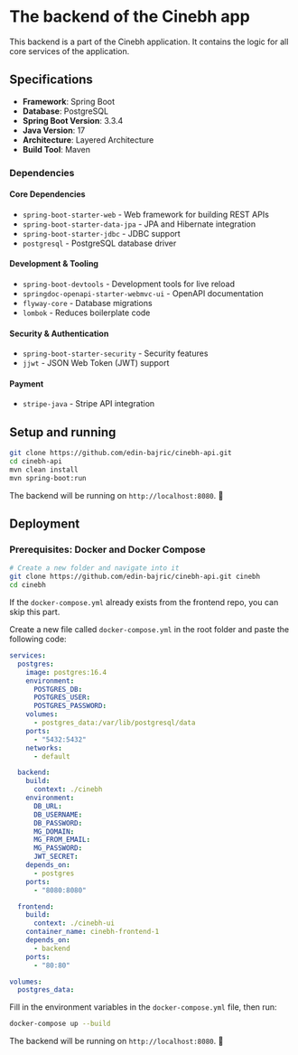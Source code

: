 # The backend of the Cinebh app

This backend is a part of the Cinebh application. It contains the logic for all core services of the application.

## Specifications
- **Framework**: Spring Boot
- **Database**: PostgreSQL
- **Spring Boot Version**: 3.3.4
- **Java Version**: 17
- **Architecture**: Layered Architecture
- **Build Tool**: Maven

### Dependencies

#### Core Dependencies
- `spring-boot-starter-web` - Web framework for building REST APIs
- `spring-boot-starter-data-jpa` - JPA and Hibernate integration
- `spring-boot-starter-jdbc` - JDBC support
- `postgresql` - PostgreSQL database driver

#### Development & Tooling
- `spring-boot-devtools` - Development tools for live reload
- `springdoc-openapi-starter-webmvc-ui` - OpenAPI documentation
- `flyway-core` - Database migrations
- `lombok` - Reduces boilerplate code

#### Security & Authentication
- `spring-boot-starter-security` - Security features
- `jjwt` - JSON Web Token (JWT) support

#### Payment
- `stripe-java` - Stripe API integration

## Setup and running

```sh
git clone https://github.com/edin-bajric/cinebh-api.git
cd cinebh-api
mvn clean install
mvn spring-boot:run
```

The backend will be running on `http://localhost:8080`. 🚀

## Deployment

### Prerequisites: Docker and Docker Compose

```sh
# Create a new folder and navigate into it
git clone https://github.com/edin-bajric/cinebh-api.git cinebh
cd cinebh
```

If the `docker-compose.yml` already exists from the frontend repo, you can skip this part.

Create a new file called `docker-compose.yml` in the root folder and paste the following code:

```yaml
services:
  postgres:
    image: postgres:16.4
    environment:
      POSTGRES_DB:
      POSTGRES_USER:
      POSTGRES_PASSWORD:
    volumes:
      - postgres_data:/var/lib/postgresql/data
    ports:
      - "5432:5432"
    networks:
      - default

  backend:
    build:
      context: ./cinebh
    environment:
      DB_URL:
      DB_USERNAME:
      DB_PASSWORD:
      MG_DOMAIN:
      MG_FROM_EMAIL:
      MG_PASSWORD:
      JWT_SECRET:
    depends_on:
      - postgres
    ports:
      - "8080:8080"

  frontend:
    build:
      context: ./cinebh-ui
    container_name: cinebh-frontend-1
    depends_on:
      - backend
    ports:
      - "80:80"

volumes:
  postgres_data:
```

Fill in the environment variables in the `docker-compose.yml` file, then run:

```sh
docker-compose up --build
```

The backend will be running on `http://localhost:8080`. 🚀
